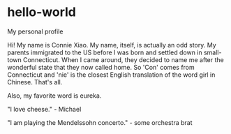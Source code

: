 # hello-world
My personal profile


Hi! My name is Connie Xiao.
My name, itself, is actually an odd story.
My parents immigrated to the US before I was born and settled down in small-town Connecticut. 
When I came around, they decided to name me after the wonderful state that they now called home.
So 'Con' comes from Connecticut and 'nie' is the closest English translation of the word girl in Chinese.
That's all. 


Also, my favorite word is eureka.

"I love cheese." - Michael


"I am playing the Mendelssohn concerto." - some orchestra brat


<!---To open repositories in sublime-->
<!---Clone the repository, click open in finder, open in sublime-->

